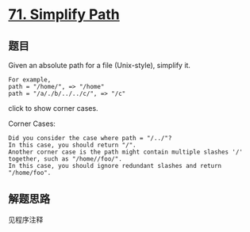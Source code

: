 # [71. Simplify Path](https://leetcode.com/problems/simplify-path/)

## 题目
Given an absolute path for a file (Unix-style), simplify it.

```
For example,
path = "/home/", => "/home"
path = "/a/./b/../../c/", => "/c"
```

click to show corner cases.

Corner Cases:
```
Did you consider the case where path = "/../"?
In this case, you should return "/".
Another corner case is the path might contain multiple slashes '/' together, such as "/home//foo/".
In this case, you should ignore redundant slashes and return "/home/foo".
```
## 解题思路

见程序注释
